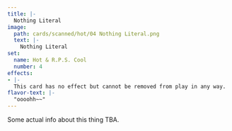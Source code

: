 ```yaml
---
title: |-
  Nothing Literal
image: 
  path: cards/scanned/hot/04 Nothing Literal.png
  text: |-
    Nothing Literal
set:
  name: Hot & R.P.S. Cool
  number: 4
effects: 
- |-
  This card has no effect but cannot be removed from play in any way.
flavor-text: |-
  "oooohh~~"
---
```

Some actual info about this thing TBA.
